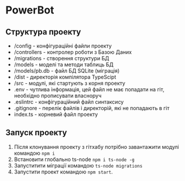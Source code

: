 # PowerBot

## Структура проекту
- /config - конфігураційні файли проекту
- /controllers - контролер роботи з Базою Даних
- /migrations - створення структури БД
- /models - моделі та методи таблиць БД
- /models/pb.db - файл БД SQLite (міграція)
- /dist - директорія компілятора TypeScipt
- /src - модулі, які стартують з корня проекту
- .env - чутлива інформація, цей файл не має попадати на гіт, необхідно прописувати власноруч
- .eslintrc - конфігураційний файл синтаксису
- .gitignore - перелік файлів і директорій, які не попадають в гіт
- index.ts - корневий файл проекту

 ## Запуск проекту
1. Після клонування проекту з гітхабу потрібно завантажити модулі командою `npm i` 
2. Встановити глобально ts-node `npm i ts-node -g`
3. Запуститити міграції командою `ts-node migrations`
4. Запустити проект командою `npm start`.
